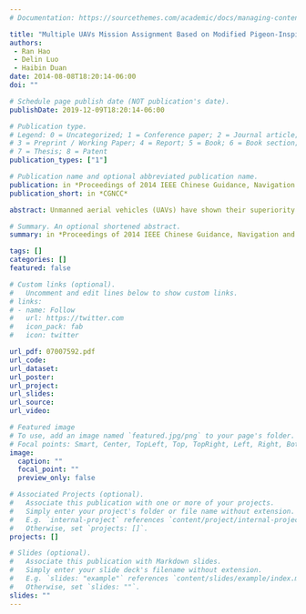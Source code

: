 ```yaml
---
# Documentation: https://sourcethemes.com/academic/docs/managing-content/

title: "Multiple UAVs Mission Assignment Based on Modified Pigeon-Inspired Optimization Algorithm"
authors: 
 - Ran Hao
 - Delin Luo
 - Haibin Duan
date: 2014-08-08T18:20:14-06:00
doi: ""

# Schedule page publish date (NOT publication's date).
publishDate: 2019-12-09T18:20:14-06:00

# Publication type.
# Legend: 0 = Uncategorized; 1 = Conference paper; 2 = Journal article;
# 3 = Preprint / Working Paper; 4 = Report; 5 = Book; 6 = Book section;
# 7 = Thesis; 8 = Patent
publication_types: ["1"]

# Publication name and optional abbreviated publication name.
publication: in *Proceedings of 2014 IEEE Chinese Guidance, Navigation and Control Conference (CGNCC'14)*
publication_short: in *CGNCC*

abstract: Unmanned aerial vehicles (UAVs) have shown their superiority for applications in performing military and civilian missions. In which, multiple UAVs mission assignment is becoming more important for today’s military activities. So far, there have been many bio-inspired computation algorithms for solving multiple UAVs mission assignment problems, including particle swarm optimization (PSO), differential evolution algorithm (DE) and so on. However, deficiencies of these approaches exist inevitably, which cannot satisfy the requirements of dynamic mission assignment. In this paper, a new UAV assignment model focusing on the energy consumption of UAV is brought up which can be easily applied to intelligence algorithms. Meanwhile, we propose a new approach by applying the modified Pigeon-Inspired Optimization (PIO) algorithm to sovle the multiple UAVs mission assignment problem. The simulation results show that the modified PIO algorithm is more effective when compared with other state-of-the-art algorithms in addressing mission assignment problem for multiple UAVs.

# Summary. An optional shortened abstract.
summary: in *Proceedings of 2014 IEEE Chinese Guidance, Navigation and Control Conference (CGNCC'14)*

tags: []
categories: []
featured: false

# Custom links (optional).
#   Uncomment and edit lines below to show custom links.
# links:
# - name: Follow
#   url: https://twitter.com
#   icon_pack: fab
#   icon: twitter

url_pdf: 07007592.pdf
url_code:
url_dataset:
url_poster:
url_project:
url_slides:
url_source:
url_video:

# Featured image
# To use, add an image named `featured.jpg/png` to your page's folder. 
# Focal points: Smart, Center, TopLeft, Top, TopRight, Left, Right, BottomLeft, Bottom, BottomRight.
image:
  caption: ""
  focal_point: ""
  preview_only: false

# Associated Projects (optional).
#   Associate this publication with one or more of your projects.
#   Simply enter your project's folder or file name without extension.
#   E.g. `internal-project` references `content/project/internal-project/index.md`.
#   Otherwise, set `projects: []`.
projects: []

# Slides (optional).
#   Associate this publication with Markdown slides.
#   Simply enter your slide deck's filename without extension.
#   E.g. `slides: "example"` references `content/slides/example/index.md`.
#   Otherwise, set `slides: ""`.
slides: ""
---
```

